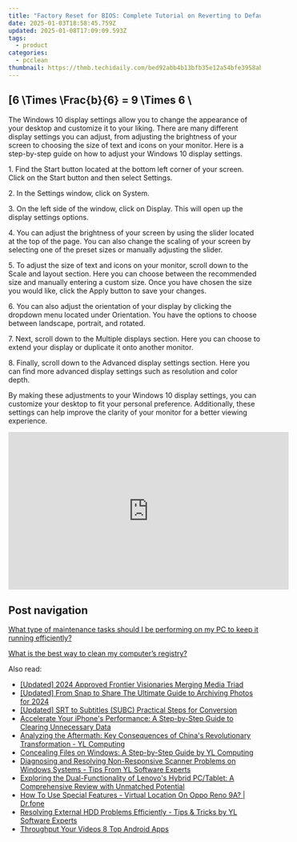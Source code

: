 ```yaml
---
title: "Factory Reset for BIOS: Complete Tutorial on Reverting to Default Configurations - Hardware Helpers"
date: 2025-01-03T18:58:45.759Z
updated: 2025-01-08T17:09:09.593Z
tags:
  - product
categories:
  - pcclean
thumbnail: https://thmb.techidaily.com/bed92abb4b13bfb35e12a54bfe3958abc331bc9941bc7a8515fe1dd62e1cd32c.jpg
---
```


## \[6 \Times \Frac{b}{6} = 9 \Times 6 \

The Windows 10 display settings allow you to change the appearance of your desktop and customize it to your liking. There are many different display settings you can adjust, from adjusting the brightness of your screen to choosing the size of text and icons on your monitor. Here is a step-by-step guide on how to adjust your Windows 10 display settings. 

1\. Find the Start button located at the bottom left corner of your screen. Click on the Start button and then select Settings.

2\. In the Settings window, click on System.

3\. On the left side of the window, click on Display. This will open up the display settings options. 

4\. You can adjust the brightness of your screen by using the slider located at the top of the page. You can also change the scaling of your screen by selecting one of the preset sizes or manually adjusting the slider.

5\. To adjust the size of text and icons on your monitor, scroll down to the Scale and layout section. Here you can choose between the recommended size and manually entering a custom size. Once you have chosen the size you would like, click the Apply button to save your changes.

6\. You can also adjust the orientation of your display by clicking the dropdown menu located under Orientation. You have the options to choose between landscape, portrait, and rotated.

7\. Next, scroll down to the Multiple displays section. Here you can choose to extend your display or duplicate it onto another monitor.

8\. Finally, scroll down to the Advanced display settings section. Here you can find more advanced display settings such as resolution and color depth. 

By making these adjustments to your Windows 10 display settings, you can customize your desktop to fit your personal preference. Additionally, these settings can help improve the clarity of your monitor for a better viewing experience.

<!-- affiliate ads begin -->
<iframe width="560" height="315" src="https://www.youtube.com/embed/cC-HtDQVoG0?si=nQcoa7q8q2IL8U0m" title="YouTube video player" frameborder="0" allow="accelerometer; autoplay; clipboard-write; encrypted-media; gyroscope; picture-in-picture; web-share" referrerpolicy="strict-origin-when-cross-origin" allowfullscreen></iframe>
<!-- affiliate ads end -->

## Post navigation

[What type of maintenance tasks should I be performing on my PC to keep it running efficiently?](https://tools.techidaily.com/pcclean/products/)

[What is the best way to clean my computer’s registry?](https://tools.techidaily.com/pcclean/products/)

<ins class="adsbygoogle"
     style="display:block"
     data-ad-format="autorelaxed"
     data-ad-client="ca-pub-7571918770474297"
     data-ad-slot="1223367746"></ins>

<ins class="adsbygoogle"
     style="display:block"
     data-ad-client="ca-pub-7571918770474297"
     data-ad-slot="8358498916"
     data-ad-format="auto"
     data-full-width-responsive="true"></ins>

<span class="atpl-alsoreadstyle">Also read:</span>
<div><ul>
<li><a href="https://youtube-data.techidaily.com/ed-2024-approved-frontier-visionaries-merging-media-triad/"><u>[Updated] 2024 Approved Frontier Visionaries Merging Media Triad</u></a></li>
<li><a href="https://snapchat-videos.techidaily.com/updated-from-snap-to-share-the-ultimate-guide-to-archiving-photos-for-2024/"><u>[Updated] From Snap to Share The Ultimate Guide to Archiving Photos for 2024</u></a></li>
<li><a href="https://article-posts.techidaily.com/updated-srt-to-subtitles-subc-practical-steps-for-conversion/"><u>[Updated] SRT to Subtitles (SUBC) Practical Steps for Conversion</u></a></li>
<li><a href="https://fox-zaraz.techidaily.com/accelerate-your-iphones-performance-a-step-by-step-guide-to-clearing-unnecessary-data/"><u>Accelerate Your iPhone's Performance: A Step-by-Step Guide to Clearing Unnecessary Data</u></a></li>
<li><a href="https://discover-fantastic.techidaily.com/analyzing-the-aftermath-key-consequences-of-chinas-revolutionary-transformation-yl-computing/"><u>Analyzing the Aftermath: Key Consequences of China's Revolutionary Transformation - YL Computing</u></a></li>
<li><a href="https://discover-fantastic.techidaily.com/concealing-files-on-windows-a-step-by-step-guide-by-yl-computing/"><u>Concealing Files on Windows: A Step-by-Step Guide by YL Computing</u></a></li>
<li><a href="https://discover-fantastic.techidaily.com/diagnosing-and-resolving-non-responsive-scanner-problems-on-windows-systems-tips-from-yl-software-experts/"><u>Diagnosing and Resolving Non-Responsive Scanner Problems on Windows Systems - Tips From YL Software Experts</u></a></li>
<li><a href="https://hardware-tips.techidaily.com/exploring-the-dual-functionality-of-lenovos-hybrid-pctablet-a-comprehensive-review-with-unmatched-potential/"><u>Exploring the Dual-Functionality of Lenovo's Hybrid PC/Tablet: A Comprehensive Review with Unmatched Potential</u></a></li>
<li><a href="https://change-location.techidaily.com/how-to-use-special-features-virtual-location-on-oppo-reno-9a-drfone-by-drfone-virtual-android/"><u>How To Use Special Features - Virtual Location On Oppo Reno 9A? | Dr.fone</u></a></li>
<li><a href="https://discover-fantastic.techidaily.com/resolving-external-hdd-problems-efficiently-tips-and-tricks-by-yl-software-experts/"><u>Resolving External HDD Problems Efficiently - Tips & Tricks by YL Software Experts</u></a></li>
<li><a href="https://article-posts.techidaily.com/throughput-your-videos-8-top-android-apps/"><u>Throughput Your Videos 8 Top Android Apps</u></a></li>
</ul></div>

